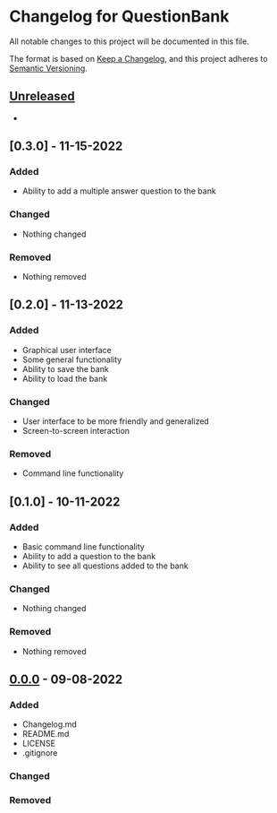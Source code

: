 # Changelog for QuestionBank
All notable changes to this project will be documented in this file.

The format is based on [Keep a Changelog](https://keepachangelog.com/en/1.0.0/),
and this project adheres to [Semantic Versioning](https://semver.org/spec/v2.0.0.html).



## [Unreleased]
-

## [0.3.0] - 11-15-2022
### Added
- Ability to add a multiple answer question to the bank

### Changed
- Nothing changed

### Removed
- Nothing removed  

## [0.2.0] - 11-13-2022
### Added
- Graphical user interface
- Some general functionality
- Ability to save the bank
- Ability to load the bank

### Changed
- User interface to be more friendly and generalized
- Screen-to-screen interaction

### Removed
- Command line functionality

## [0.1.0] - 10-11-2022
### Added
- Basic command line functionality
- Ability to add a question to the bank
- Ability to see all questions added to the bank

### Changed
- Nothing changed

### Removed
- Nothing removed

## [0.0.0] - 09-08-2022
### Added
- Changelog.md
- README.md
- LICENSE
- .gitignore

### Changed


### Removed




[Unreleased]: https://github.com/CS3321TeamC/QuestionBank
[0.0.0]: https://github.com/CS3321TeamC/QuestionBank
